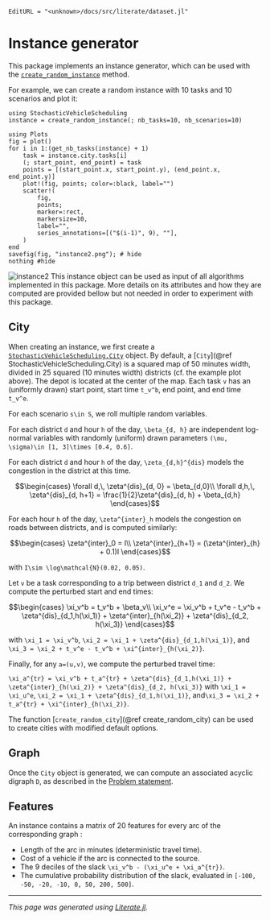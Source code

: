 ```@meta
EditURL = "<unknown>/docs/src/literate/dataset.jl"
```

# Instance generator

This package implements an instance generator, which can be used with the
[`create_random_instance`](@ref) method.

For example, we can create a random instance with 10 tasks and 10 scenarios and plot it:

````@example dataset
using StochasticVehicleScheduling
instance = create_random_instance(; nb_tasks=10, nb_scenarios=10)

using Plots
fig = plot()
for i in 1:(get_nb_tasks(instance) + 1)
    task = instance.city.tasks[i]
    (; start_point, end_point) = task
    points = [(start_point.x, start_point.y), (end_point.x, end_point.y)]
    plot!(fig, points; color=:black, label="")
    scatter!(
        fig,
        points;
        marker=:rect,
        markersize=10,
        label="",
        series_annotations=[("$(i-1)", 9), ""],
    )
end
savefig(fig, "instance2.png"); # hide
nothing #hide
````

![instance2](instance2.png)
This instance object can be used as input of all algorithms implemented in this package.
More details on its attributes and how they are computed are provided bellow but not needed
in order to experiment with this package.

## City

When creating an instance, we first create a [`StochasticVehicleScheduling.City`](@ref) object.
By default, a [`City`](@ref StochasticVehicleScheduling.City) is a squared map of 50 minutes
width, divided in 25 squared (10 minutes width) districts (cf. the example plot above). The
depot is located at the center of the map. Each task ``v`` has an (uniformly drawn)
start point, start time ``t_v^b``, end point, and end time ``t_v^e``.

For each scenario ``s\in S``, we roll multiple random variables.

For each district ``d`` and hour ``h`` of the day, ``\beta_{d, h}`` are independent log-normal variables with randomly (uniform) drawn parameters ``(\mu, \sigma)\in [1, 3]\times [0.4, 0.6]``.

For each district ``d`` and hour ``h`` of the day, ``\zeta_{d,h}^{dis}`` models the congestion in the district at this time.
```math
\begin{cases}
    \forall d,\, \zeta^{dis}_{d, 0} = \beta_{d,0}\\
    \forall d,h,\, \zeta^{dis}_{d, h+1} = \frac{1}{2}\zeta^{dis}_{d, h} + \beta_{d,h}
\end{cases}
```

For each hour ``h`` of the day, ``\zeta^{inter}_h`` models the congestion on roads between districts, and is computed similarly:
```math
\begin{cases}
    \zeta^{inter}_0 = I\\
    \zeta^{inter}_{h+1} = (\zeta^{inter}_{h} + 0.1)I
\end{cases}
```
with ``I\sim \log\mathcal{N}(0.02, 0.05)``.

Let ``v`` be a task corresponding to a trip between district ``d_1`` and ``d_2``.
We compute the perturbed start and end times:
```math
\begin{cases}
    \xi_v^b = t_v^b + \beta_v\\
    \xi_v^e = \xi_v^b + t_v^e - t_v^b + \zeta^{dis}_{d_1,h(\xi_1)} + \zeta^{inter}_{h(\xi_2)} + \zeta^{dis}_{d_2, h(\xi_3)}
\end{cases}
```
with ``\xi_1 = \xi_v^b``, ``\xi_2 = \xi_1 + \zeta^{dis}_{d_1,h(\xi_1)}``, and ``\xi_3 = \xi_2 + t_v^e - t_v^b + \xi^{inter}_{h(\xi_2)}``.

Finally, for any ``a=(u,v)``, we compute the perturbed travel time:

``\xi_a^{tr} = \xi_v^b + t_a^{tr} + \zeta^{dis}_{d_1,h(\xi_1)} + \zeta^{inter}_{h(\xi_2)} + \zeta^{dis}_{d_2, h(\xi_3)}``
with ``\xi_1 = \xi_u^e``, ``\xi_2 = \xi_1 + \zeta^{dis}_{d_1,h(\xi_1)}``, and``\xi_3 = \xi_2 + t_a^{tr} + \xi^{inter}_{h(\xi_2)}``.

The function [`create_random_city`](@ref create_random_city) can be used to create cities
with modified default options.

## Graph
Once the `City` object is generated, we can compute an associated acyclic digraph ``D``,
as described in the [Problem statement](@ref).

## Features
An instance contains a matrix of 20 features for every arc of the corresponding graph :
- Length of the arc in minutes (deterministic travel time).
- Cost of a vehicle if the arc is connected to the source.
- The 9 deciles of the slack ``\xi_v^b - (\xi_u^e + \xi_a^{tr})``.
- The cumulative probability distribution of the slack, evaluated in ``[-100, -50, -20, -10, 0, 50, 200, 500]``.

---

*This page was generated using [Literate.jl](https://github.com/fredrikekre/Literate.jl).*

